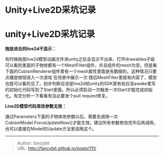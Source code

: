 # Unity+Live2D采坑记录

<div class="header"><h1 class="single-title animate__animated animate__pulse animate__faster">unity+Live2D采坑记录</h1></div>

<div class="content" id="content"><p><strong><!-- raw HTML omitted -->拖放进去的live2d不显示：<!-- raw HTML omitted --></strong></p><p>有时候拖放live2d模型动画文件进untiy之后会显示不出来，打开drawables子级可以看到里面的子物体都有一个MeshFilter组件，并且组件的mesh为空。但是看下面的CubismRenderer组件里有一个mesh属性里面是有数据的。这种情况只要点播放按钮进入一次游戏 在场景中展示一次 随后MeshFilter里就有内容了，模型也就可以看的见了。初步判断应该是live2d给unity的SDK里有些应该awake里写的初始化代码写到了Start里面，所以必须启动一次触发一次Start才能完成初始化。有空分析一下看看有没必要发个pull request修复。</p><p><strong><!-- raw HTML omitted -->Live2D模型代码里改参数无效：<!-- raw HTML omitted --></strong></p><p><!-- raw HTML omitted -->通过Parameters下面的子物体改参数以后，需要去调用一次CubismModel.ForceUpdateNow()才能生效。建议所有参数修改完毕后再调用，也可以直接在Model的Update方法里调用这个。<!-- raw HTML omitted --></p><!-- raw HTML omitted --></div>



---

> Author: fancybit  
> URL: http://fancybit.github.io/posts/111/  

